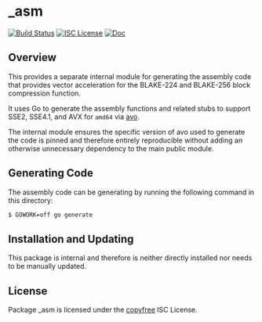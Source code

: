 _asm
====

[![Build Status](https://github.com/decred/dcrd/workflows/Build%20and%20Test/badge.svg)](https://github.com/decred/dcrd/actions)
[![ISC License](https://img.shields.io/badge/license-ISC-blue.svg)](http://copyfree.org)
[![Doc](https://img.shields.io/badge/doc-reference-blue.svg)](https://pkg.go.dev/github.com/decred/dcrd/crypto/blake256/internal/_asm)

## Overview

This provides a separate internal module for generating the assembly code that
provides vector acceleration for the BLAKE-224 and BLAKE-256 block compression
function.

It uses Go to generate the assembly functions and related stubs to support SSE2,
SSE4.1, and AVX for `amd64` via [avo](https://github.com/mmcloughlin/avo).

The internal module ensures the specific version of avo used to generate the
code is pinned and therefore entirely reproducible without adding an otherwise
unnecessary dependency to the main public module.

## Generating Code

The assembly code can be generating by running the following command in this
directory:

```bash
$ GOWORK=off go generate
```

## Installation and Updating

This package is internal and therefore is neither directly installed nor needs
to be manually updated.

## License

Package _asm is licensed under the [copyfree](http://copyfree.org) ISC License.
